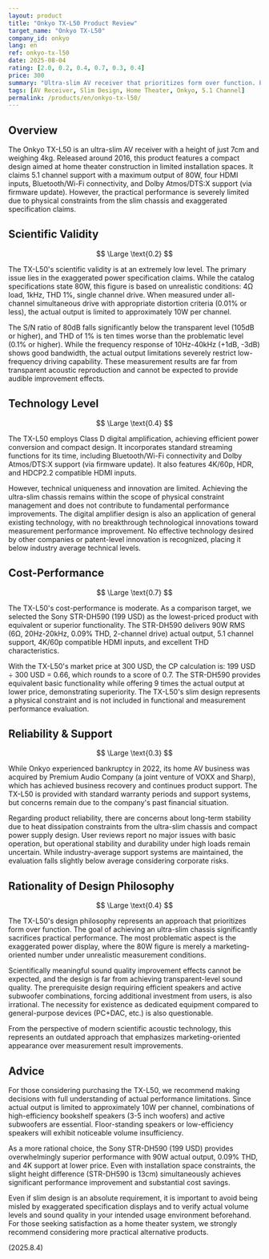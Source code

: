 ```yaml
---
layout: product
title: "Onkyo TX-L50 Product Review"
target_name: "Onkyo TX-L50"
company_id: onkyo
lang: en
ref: onkyo-tx-l50
date: 2025-08-04
rating: [2.0, 0.2, 0.4, 0.7, 0.3, 0.4]
price: 300
summary: "Ultra-slim AV receiver that prioritizes form over function. Exaggerated power specifications and severely limited practical performance significantly undermine scientific evaluation."
tags: [AV Receiver, Slim Design, Home Theater, Onkyo, 5.1 Channel]
permalink: /products/en/onkyo-tx-l50/
---
```


## Overview

The Onkyo TX-L50 is an ultra-slim AV receiver with a height of just 7cm and weighing 4kg. Released around 2016, this product features a compact design aimed at home theater construction in limited installation spaces. It claims 5.1 channel support with a maximum output of 80W, four HDMI inputs, Bluetooth/Wi-Fi connectivity, and Dolby Atmos/DTS:X support (via firmware update). However, the practical performance is severely limited due to physical constraints from the slim chassis and exaggerated specification claims.

## Scientific Validity

$$ \Large \text{0.2} $$

The TX-L50's scientific validity is at an extremely low level. The primary issue lies in the exaggerated power specification claims. While the catalog specifications state 80W, this figure is based on unrealistic conditions: 4Ω load, 1kHz, THD 1%, single channel drive. When measured under all-channel simultaneous drive with appropriate distortion criteria (0.01% or less), the actual output is limited to approximately 10W per channel.

The S/N ratio of 80dB falls significantly below the transparent level (105dB or higher), and THD of 1% is ten times worse than the problematic level (0.1% or higher). While the frequency response of 10Hz-40kHz (+1dB, -3dB) shows good bandwidth, the actual output limitations severely restrict low-frequency driving capability. These measurement results are far from transparent acoustic reproduction and cannot be expected to provide audible improvement effects.

## Technology Level

$$ \Large \text{0.4} $$

The TX-L50 employs Class D digital amplification, achieving efficient power conversion and compact design. It incorporates standard streaming functions for its time, including Bluetooth/Wi-Fi connectivity and Dolby Atmos/DTS:X support (via firmware update). It also features 4K/60p, HDR, and HDCP2.2 compatible HDMI inputs.

However, technical uniqueness and innovation are limited. Achieving the ultra-slim chassis remains within the scope of physical constraint management and does not contribute to fundamental performance improvements. The digital amplifier design is also an application of general existing technology, with no breakthrough technological innovations toward measurement performance improvement. No effective technology desired by other companies or patent-level innovation is recognized, placing it below industry average technical levels.

## Cost-Performance

$$ \Large \text{0.7} $$

The TX-L50's cost-performance is moderate. As a comparison target, we selected the Sony STR-DH590 (199 USD) as the lowest-priced product with equivalent or superior functionality. The STR-DH590 delivers 90W RMS (6Ω, 20Hz-20kHz, 0.09% THD, 2-channel drive) actual output, 5.1 channel support, 4K/60p compatible HDMI inputs, and excellent THD characteristics.

With the TX-L50's market price at 300 USD, the CP calculation is: 199 USD ÷ 300 USD = 0.66, which rounds to a score of 0.7. The STR-DH590 provides equivalent basic functionality while offering 9 times the actual output at lower price, demonstrating superiority. The TX-L50's slim design represents a physical constraint and is not included in functional and measurement performance evaluation.

## Reliability & Support

$$ \Large \text{0.3} $$

While Onkyo experienced bankruptcy in 2022, its home AV business was acquired by Premium Audio Company (a joint venture of VOXX and Sharp), which has achieved business recovery and continues product support. The TX-L50 is provided with standard warranty periods and support systems, but concerns remain due to the company's past financial situation.

Regarding product reliability, there are concerns about long-term stability due to heat dissipation constraints from the ultra-slim chassis and compact power supply design. User reviews report no major issues with basic operation, but operational stability and durability under high loads remain uncertain. While industry-average support systems are maintained, the evaluation falls slightly below average considering corporate risks.

## Rationality of Design Philosophy

$$ \Large \text{0.4} $$

The TX-L50's design philosophy represents an approach that prioritizes form over function. The goal of achieving an ultra-slim chassis significantly sacrifices practical performance. The most problematic aspect is the exaggerated power display, where the 80W figure is merely a marketing-oriented number under unrealistic measurement conditions.

Scientifically meaningful sound quality improvement effects cannot be expected, and the design is far from achieving transparent-level sound quality. The prerequisite design requiring efficient speakers and active subwoofer combinations, forcing additional investment from users, is also irrational. The necessity for existence as dedicated equipment compared to general-purpose devices (PC+DAC, etc.) is also questionable.

From the perspective of modern scientific acoustic technology, this represents an outdated approach that emphasizes marketing-oriented appearance over measurement result improvements.

## Advice

For those considering purchasing the TX-L50, we recommend making decisions with full understanding of actual performance limitations. Since actual output is limited to approximately 10W per channel, combinations of high-efficiency bookshelf speakers (3-5 inch woofers) and active subwoofers are essential. Floor-standing speakers or low-efficiency speakers will exhibit noticeable volume insufficiency.

As a more rational choice, the Sony STR-DH590 (199 USD) provides overwhelmingly superior performance with 90W actual output, 0.09% THD, and 4K support at lower price. Even with installation space constraints, the slight height difference (STR-DH590 is 13cm) simultaneously achieves significant performance improvement and substantial cost savings.

Even if slim design is an absolute requirement, it is important to avoid being misled by exaggerated specification displays and to verify actual volume levels and sound quality in your intended usage environment beforehand. For those seeking satisfaction as a home theater system, we strongly recommend considering more practical alternative products.

(2025.8.4)
